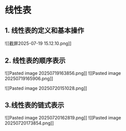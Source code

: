 # 线性表

## 1. 线性表的定义和基本操作

![[截屏2025-07-19 15.12.10.png]]

## 2. 线性表的顺序表示

![[Pasted image 20250719163856.png]]
![[Pasted image 20250719165906.png]]

![[Pasted image 20250720151028.png]]
## 3.线性表的链式表示

![[Pasted image 20250720162819.png]]
![[Pasted image 20250720173854.png]]